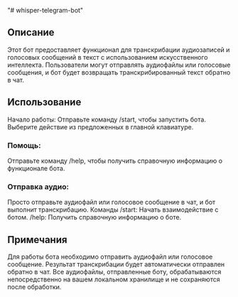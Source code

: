 "# whisper-telegram-bot"

## Описание
Этот бот предоставляет функционал для транскрибации аудиозаписей и голосовых сообщений в текст с использованием
искусственного интеллекта. Пользователи могут отправлять аудиофайлы или голосовые сообщения, и бот будет возвращать
транскрибированный текст обратно в чат.

## Использование
Начало работы:
Отправьте команду /start, чтобы запустить бота.
Выберите действие из предложенных в главной клавиатуре.
### Помощь:
Отправьте команду /help, чтобы получить справочную информацию о функционале бота.
### Отправка аудио:
Просто отправьте аудиофайл или голосовое сообщение в чат, и бот выполнит транскрибацию.
Команды
/start: Начать взаимодействие с ботом.
/help: Получить справочную информацию о боте.
## Примечания
Для работы бота необходимо отправить аудиофайл или голосовое сообщение.
Результат транскрибации будет автоматически отправлен обратно в чат.
Все аудиофайлы, отправленные боту, обрабатываются непосредственно на вашем локальном хранилище и не сохраняются после
обработки.